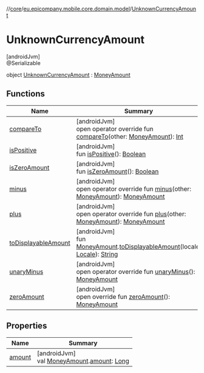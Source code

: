 //[core](../../../index.md)/[eu.epicompany.mobile.core.domain.model](../index.md)/[UnknownCurrencyAmount](index.md)

# UnknownCurrencyAmount

[androidJvm]\
@Serializable

object [UnknownCurrencyAmount](index.md) : [MoneyAmount](../-money-amount/index.md)

## Functions

| Name | Summary |
|---|---|
| [compareTo](compare-to.md) | [androidJvm]<br>open operator override fun [compareTo](compare-to.md)(other: [MoneyAmount](../-money-amount/index.md)): [Int](https://kotlinlang.org/api/latest/jvm/stdlib/kotlin/-int/index.html) |
| [isPositive](../-money-amount/is-positive.md) | [androidJvm]<br>fun [isPositive](../-money-amount/is-positive.md)(): [Boolean](https://kotlinlang.org/api/latest/jvm/stdlib/kotlin/-boolean/index.html) |
| [isZeroAmount](../-money-amount/is-zero-amount.md) | [androidJvm]<br>fun [isZeroAmount](../-money-amount/is-zero-amount.md)(): [Boolean](https://kotlinlang.org/api/latest/jvm/stdlib/kotlin/-boolean/index.html) |
| [minus](minus.md) | [androidJvm]<br>open operator override fun [minus](minus.md)(other: [MoneyAmount](../-money-amount/index.md)): [MoneyAmount](../-money-amount/index.md) |
| [plus](plus.md) | [androidJvm]<br>open operator override fun [plus](plus.md)(other: [MoneyAmount](../-money-amount/index.md)): [MoneyAmount](../-money-amount/index.md) |
| [toDisplayableAmount](../to-displayable-amount.md) | [androidJvm]<br>fun [MoneyAmount](../-money-amount/index.md).[toDisplayableAmount](../to-displayable-amount.md)(locale: [Locale](https://developer.android.com/reference/kotlin/java/util/Locale.html)): [String](https://kotlinlang.org/api/latest/jvm/stdlib/kotlin/-string/index.html) |
| [unaryMinus](unary-minus.md) | [androidJvm]<br>open operator override fun [unaryMinus](unary-minus.md)(): [MoneyAmount](../-money-amount/index.md) |
| [zeroAmount](zero-amount.md) | [androidJvm]<br>open override fun [zeroAmount](zero-amount.md)(): [MoneyAmount](../-money-amount/index.md) |

## Properties

| Name | Summary |
|---|---|
| [amount](../amount.md) | [androidJvm]<br>val [MoneyAmount](../-money-amount/index.md).[amount](../amount.md): [Long](https://kotlinlang.org/api/latest/jvm/stdlib/kotlin/-long/index.html) |
